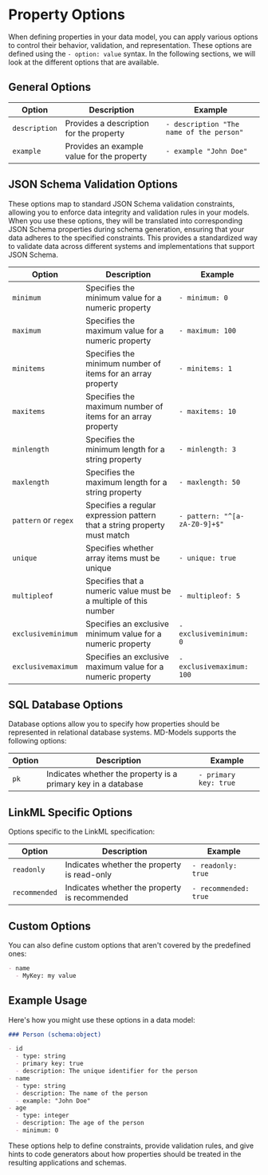 # Property Options

When defining properties in your data model, you can apply various options to control their behavior, validation, and representation. These options are defined using the `- option: value` syntax. In the following sections, we will look at the different options that are available.

## General Options

| Option        | Description                                | Example                                  |
| ------------- | ------------------------------------------ | ---------------------------------------- |
| `description` | Provides a description for the property    | `- description "The name of the person"` |
| `example`     | Provides an example value for the property | `- example "John Doe"`                   |

## JSON Schema Validation Options

These options map to standard JSON Schema validation constraints, allowing you to enforce data integrity and validation rules in your models. When you use these options, they will be translated into corresponding JSON Schema properties during schema generation, ensuring that your data adheres to the specified constraints. This provides a standardized way to validate data across different systems and implementations that support JSON Schema.

| Option               | Description                                                              | Example                       |
| -------------------- | ------------------------------------------------------------------------ | ----------------------------- |
| `minimum`            | Specifies the minimum value for a numeric property                       | `- minimum: 0`                |
| `maximum`            | Specifies the maximum value for a numeric property                       | `- maximum: 100`              |
| `minitems`           | Specifies the minimum number of items for an array property              | `- minitems: 1`               |
| `maxitems`           | Specifies the maximum number of items for an array property              | `- maxitems: 10`              |
| `minlength`          | Specifies the minimum length for a string property                       | `- minlength: 3`              |
| `maxlength`          | Specifies the maximum length for a string property                       | `- maxlength: 50`             |
| `pattern` or `regex` | Specifies a regular expression pattern that a string property must match | `- pattern: "^[a-zA-Z0-9]+$"` |
| `unique`             | Specifies whether array items must be unique                             | `- unique: true`              |
| `multipleof`         | Specifies that a numeric value must be a multiple of this number         | `- multipleof: 5`             |
| `exclusiveminimum`   | Specifies an exclusive minimum value for a numeric property              | `- exclusiveminimum: 0`       |
| `exclusivemaximum`   | Specifies an exclusive maximum value for a numeric property              | `- exclusivemaximum: 100`     |

## SQL Database Options

Database options allow you to specify how properties should be represented in relational database systems. MD-Models supports the following options:

| Option | Description                                                   | Example               |
| ------ | ------------------------------------------------------------- | --------------------- |
| `pk`   | Indicates whether the property is a primary key in a database | `- primary key: true` |

## LinkML Specific Options

Options specific to the LinkML specification:

| Option        | Description                                   | Example               |
| ------------- | --------------------------------------------- | --------------------- |
| `readonly`    | Indicates whether the property is read-only   | `- readonly: true`    |
| `recommended` | Indicates whether the property is recommended | `- recommended: true` |

## Custom Options

You can also define custom options that aren't covered by the predefined ones:

```markdown
- name
  - MyKey: my value
```

## Example Usage

Here's how you might use these options in a data model:

```markdown
### Person (schema:object)

- id
  - type: string
  - primary key: true
  - description: The unique identifier for the person
- name
  - type: string
  - description: The name of the person
  - example: "John Doe"
- age
  - type: integer
  - description: The age of the person
  - minimum: 0
```

These options help to define constraints, provide validation rules, and give hints to code generators about how properties should be treated in the resulting applications and schemas.

